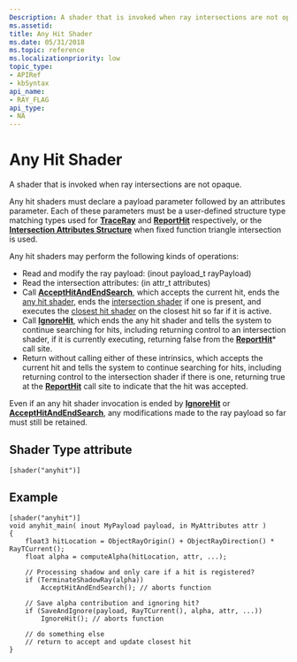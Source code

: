 ```yaml
---
Description: A shader that is invoked when ray intersections are not opaque.    
ms.assetid: 
title: Any Hit Shader
ms.date: 05/31/2018
ms.topic: reference
ms.localizationpriority: low
topic_type: 
- APIRef
- kbSyntax
api_name: 
- RAY_FLAG
api_type: 
- NA
---
```


# Any Hit Shader

A shader that is invoked when ray intersections are not opaque. 

Any hit shaders must declare a payload parameter followed by an attributes parameter. Each of these parameters must be a user-defined structure type matching types used for [**TraceRay**](traceray-function.md) and [**ReportHit**](reporthit-function.md) respectively, or the [**Intersection Attributes Structure**](intersection-attributes.md) when fixed function triangle intersection is used.

Any hit shaders may perform the following kinds of operations:

*	Read and modify the ray payload: (inout payload_t rayPayload)
*	Read the intersection attributes: (in attr_t attributes)
*	Call [**AcceptHitAndEndSearch**](accepthitandendsearch-function.md), which accepts the current hit, ends the [any hit shader](any-hit-shader.md), ends the [intersection shader](intersection-shader.md) if one is present, and executes the [closest hit shader](closest-hit-shader.md) on the closest hit so far if it is active.
*	Call [**IgnoreHit**](ignorehit-function.md), which ends the any hit shader and tells the system to continue searching for hits, including returning control to an intersection shader, if it is currently executing, returning false from the [**ReportHit**](reporthit-function.md)* call site. 
*	Return without calling either of these intrinsics, which accepts the current hit and tells the system to continue searching for hits, including returning control to the intersection shader if there is one, returning true at the [**ReportHit**](reporthit-function.md) call site to indicate that the hit was accepted.

Even if an any hit shader invocation is ended by [**IgnoreHit**](ignorehit-function.md) or [**AcceptHitAndEndSearch**](accepthitandendsearch-function.md), any modifications made to the ray payload so far must still be retained.

## Shader Type attribute

```
[shader("anyhit")]
```

## Example

```
[shader("anyhit")]
void anyhit_main( inout MyPayload payload, in MyAttributes attr )
{
    float3 hitLocation = ObjectRayOrigin() + ObjectRayDirection() * RayTCurrent();
    float alpha = computeAlpha(hitLocation, attr, ...);

    // Processing shadow and only care if a hit is registered?
    if (TerminateShadowRay(alpha))
        AcceptHitAndEndSearch(); // aborts function

    // Save alpha contribution and ignoring hit?
    if (SaveAndIgnore(payload, RayTCurrent(), alpha, attr, ...))
        IgnoreHit(); // aborts function

    // do something else
    // return to accept and update closest hit
}
```
